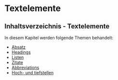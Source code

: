 # Textelemente

<show-structure depth="2" />

## Inhaltsverzeichnis - Textelemente

In diesem Kapitel werden folgende Themen behandelt:

- [Absatz](Paragraphen.md)
- [Headings](Headings.md)
- [Listen](Listen.md)
- [Zitate](Blockquote.md)
- [Abbreviations](Abbreveations.md)
- [Hoch- und tiefstellen](Hoch-und-tiefstellen.md)